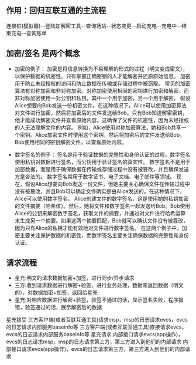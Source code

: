 ## 作用：回归互联互通的主流程
连接桩(模拟器)--登陆加解密工具--查询场站--状态变更--启动充电--充电中--结束充电--查询账单

## 加密/签名 是两个概念
- 加密的例子：
加密是将信息转换为不易理解的形式的过程（明文变成密文），以保护数据的机密性。只有掌握正确密钥的人才能解密并还原原始信息。
加密用于防止未经授权的访问和防止数据在传输或存储过程中被窃取。
常见的加密算法有对称加密和非对称加密。对称加密使用相同的密钥进行加密和解密，而非对称加密使用一对公钥和私钥，其中一个用于加密，另一个用于解密。
假设Alice想要向Bob发送一份机密文件。在这种情况下，Alice可以使用加密算法对文件进行加密，然后将加密后的文件发送给Bob。只有Bob知道解密密钥，他才能成功解密文件并查看原始内容。这确保了文件的机密性，因为未经授权的人无法理解文件的内容。
例如，Alice使用对称加密算法，她和Bob共享一个密钥。Alice加密文件时使用这个密钥，然后将加密后的文件发送给Bob。Bob使用相同的密钥解密文件，以查看原始内容。

- 数字签名的例子：
签名是用于验证数据的完整性和身份认证的过程。数字签名使用私钥对数据进行签名，而公钥用于验证签名的真实性。
数字签名不是用于加密数据，而是用于确保数据在传输或存储过程中没有被篡改，并且确保发送方是合法的。
数字签名常用于数字证书、电子文档、电子邮件等领域。
现在，假设Alice想要向Bob发送一份文件，但她主要关心确保文件在传输过程中没有被篡改，并且Bob可以确定文件确实是由Alice发送的。在这种情况下，Alice可以使用数字签名。
Alice创建文件的数字签名，这是使用她的私钥加密的文件摘要（哈希值）。然后，她将文件和数字签名一起发送给Bob。Bob使用Alice的公钥来解密数字签名，获取文件的摘要，并通过对文件进行哈希运算来生成另一个摘要。如果这两个摘要匹配，Bob就可以确认文件没有被篡改，因为只有Alice的私钥才能有效地对文件进行数字签名。
在这两个例子中，加密主要关注保护数据的机密性，而数字签名主要关注确保数据的完整性和身份认证。


## 请求流程
- 星充:明文的请求数据加密+加签，进行同步/异步请求
- 三方:收到请求数据进行解密+验签，进行业务处理，数据库返回数据（明文的），对数据加密+加签，返回给星充
- 星充:对响应数据进行解密+验签，验签不通过的话，显示签名失败，程序报错，验签通过的话，展示解密后的数据

星充接受
三方客户端(或者互联互通工具)请求msp，msp的日志请求evcs，evcs的日志请求内部服务baseinfo等
三方客户端(或者互联互通工具)直接请求evcs，evcs的日志请求内部服务baseinfo等
星充请求
内部接口请求evcs(app操作)，evcs的日志请求msp，msp的日志请求第三方，第三方进入到他们的内部请求
内部接口请求evcs(app操作)，evcs的日志请求第三方，第三方进入到他们的内部请求
